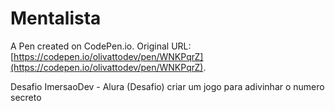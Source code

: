 # Mentalista

A Pen created on CodePen.io. Original URL: [https://codepen.io/olivattodev/pen/WNKPqrZ](https://codepen.io/olivattodev/pen/WNKPqrZ).

Desafio ImersaoDev - Alura (Desafio)
criar um jogo para adivinhar o numero secreto